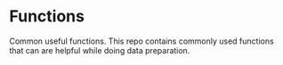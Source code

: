 # Functions
Common useful functions.
This repo contains commonly used functions that can are helpful while doing data preparation.
